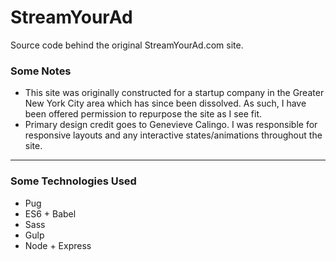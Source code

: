 # StreamYourAd

Source code behind the original StreamYourAd.com site.

### Some Notes

* This site was originally constructed for a startup company in the Greater New York City area which has since been dissolved. As such, I have been offered permission to repurpose the site as I see fit.
* Primary design credit goes to Genevieve Calingo. I was responsible for responsive layouts and any interactive states/animations throughout the site.

- - - -

### Some Technologies Used
* Pug
* ES6 + Babel
* Sass
* Gulp
* Node + Express
